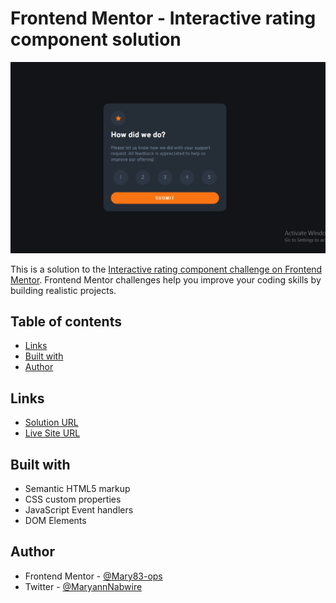# Frontend Mentor - Interactive rating component solution

![](./images/screenshot.PNG)

This is a solution to the [Interactive rating component challenge on Frontend Mentor](https://www.frontendmentor.io/challenges/interactive-rating-component-koxpeBUmI). Frontend Mentor challenges help you improve your coding skills by building realistic projects. 

## Table of contents

- [Links](#links)
- [Built with](#built-with)
- [Author](#author)

## Links

- [Solution URL](https://github.com/Mary83-ops/Interactive-rating-component.git)
- [Live Site URL](https://mary83-ops.github.io/Interactive-rating-component/)

## Built with

- Semantic HTML5 markup
- CSS custom properties
- JavaScript Event handlers
- DOM Elements

## Author

- Frontend Mentor - [@Mary83-ops](https://www.frontendmentor.io/profile/Mary83-ops)
- Twitter - [@MaryannNabwire](https://www.twitter.com/MaryannNabwire)